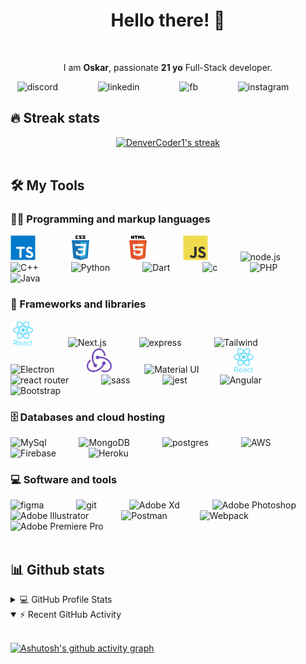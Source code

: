 



<div align="center">
  <h1>Hello there! 👋</h1>
<br/>

  I am <b>Oskar</b>, passionate <b>21 yo</b> Full-Stack developer. 
  
<a  href="https://discord.com/users/520676533279522817"  target="_blank"  style="margin-right:3rem; margin-top:6rem; text-decoration:none;">
<img src="https://psi.5v.pl/images/discord.png" alt="discord"  width="40"  height="40"/>
</a>
 &nbsp;&nbsp;
<a  href="https://www.linkedin.com/in/oskar-p%C5%82azi%C5%84ski-1375a6243/"  target="_blank"  style="margin-right:3rem; margin-top:6rem; text-decoration:none;">
<img src="https://cdn-icons-png.flaticon.com/512/174/174857.png" alt="linkedin"  width="40"  height="40"/>
</a>
 &nbsp;&nbsp;
<a  href="https://www.facebook.com/profile.php?id=100008667137923"  target="_blank"  style="margin-right:3rem; margin-top:6rem; text-decoration:none;">
<img src="https://logodownload.org/wp-content/uploads/2014/09/facebook-logo-3-1.png" alt="fb"  width="45"  height="45"/>
</a>
 &nbsp;&nbsp;
<a  href="https://www.instagram.com/oskars_music/"  target="_blank"  style="margin-right:3rem; margin-top:6rem; text-decoration:none;">
<img src="https://upload.wikimedia.org/wikipedia/commons/thumb/9/95/Instagram_logo_2022.svg/1200px-Instagram_logo_2022.svg.png" alt="instagram"  width="40"  height="40"/>
</a>

</div>

## 🔥 Streak stats

<!-- GitHub Readme Streak Stats - https://github.com/DenverCoder1/github-readme-streak-stats -->
<p align="center">
  <a href="https://github.com/DenverCoder1/github-readme-streak-stats">
    <img title="🔥 Get streak stats for your profile at git.io/streak-stats" alt="DenverCoder1's streak" src="https://streak-stats.demolab.com/?user=LordPrinz&theme=monokai-metallian&hide_border=true"/>
  </a>

<br>
<br>
  
## 🛠️ My Tools

### 👨‍💻 Programming and markup languages

<a  href="https://www.typescriptlang.org/"  target="_blank"  style="margin-right:3rem; margin-top:3rem; text-decoration:none;">
<img  src="https://raw.githubusercontent.com/devicons/devicon/master/icons/typescript/typescript-original.svg"  alt="typescript"  width="40"  height="40"  />
</a> 

<a  href="https://www.w3schools.com/css/"  target="_blank"  style="margin-right:3rem; text-decoration:none; margin-top:3rem;">
<img  src="https://raw.githubusercontent.com/devicons/devicon/master/icons/css3/css3-original-wordmark.svg"  alt="css3"  width="40"  height="40"  />
</a>
<a  href="https://www.w3.org/html/"  target="_blank"  style="margin-right:3rem; text-decoration:none; margin-top:3rem;">
<img  src="https://raw.githubusercontent.com/devicons/devicon/master/icons/html5/html5-original-wordmark.svg"  alt="html5"  width="40"  height="40"  />
</a>
<a  href="https://developer.mozilla.org/en-US/docs/Web/JavaScript"  target="_blank"  style="margin-right:3rem; text-decoration:none; margin-top:3rem;">
<img  src="https://raw.githubusercontent.com/devicons/devicon/master/icons/javascript/javascript-original.svg"  alt="javascript"  width="40"  height="40"  />
</a>

<a  href="https://nodejs.org/en/"  target="_blank"  style="margin-right:3rem; text-decoration:none;">
<img  src="https://github.com/user-attachments/assets/d7482dd9-f3da-4766-830e-925562d6e925" alt="node.js"  width="40"  height="40"  />
</a>


<a  href="https://isocpp.org/"  target="_blank"  style="margin-right:3rem; margin-top:3rem; text-decoration:none;">
<img  src="https://github.com/user-attachments/assets/86c54cde-5d4f-49de-a5b4-54a64cf80599" alt="C++"  width="40"  height="40"  />
</a>

<a  href="https://www.python.org/"  target="_blank"  style="margin-right:3rem; margin-top:3rem; text-decoration:none;">
<img  src="https://github.com/user-attachments/assets/4a1c587c-cf76-42cc-ad13-086af944946b"  alt="Python"  width="40"  height="40"  />
</a>

<a  href="https://dart.dev/"  target="_blank"  style="margin-right:3rem; margin-top:3rem; text-decoration:none;">
<img  src="https://github.com/user-attachments/assets/1a53c824-8aa5-4daf-9b96-f0716a65d845"  alt="Dart"  width="40"  height="40"  />
</a>

<a  href="https://simple.wikipedia.org/wiki/C_%28programming_language%29"  target="_blank"  style="margin-right:3rem; text-decoration:none; margin-top:3rem;">
<img  src="https://github.com/user-attachments/assets/009ce3de-99f5-46f5-ab22-a6e9417183d5"  alt="c"  width="40"  height="40"  />
</a>

<a  href="https://www.php.net/"  target="_blank"  style="margin-right:3rem; margin-top:3rem; text-decoration:none;">
<img  src="https://github.com/user-attachments/assets/817269b8-a570-4890-a736-97d5089aa478"  alt="PHP"  width="55"  height="35"  />
</a>

<a  href="https://www.java.com/"  target="_blank"  style="margin-right:3rem; margin-top:3rem; text-decoration:none;">
<img src="https://github.com/user-attachments/assets/6544657c-400a-4b60-9ddd-898a965c06d6"  alt="Java"  width="40"  height="40"  />
</a>

### 🧰 Frameworks and libraries

<a  href="https://reactjs.org/"  target="_blank"  style="margin-right:3rem; margin-top:3rem; text-decoration:none;">
<img  src="https://raw.githubusercontent.com/devicons/devicon/master/icons/react/react-original-wordmark.svg"  alt="react"  width="40"  height="40"  />
</a>

<a  href="https://nextjs.org/"  target="_blank"  style="margin-right:3rem; margin-top:3rem; text-decoration:none;">
<img src="https://github.com/user-attachments/assets/141a690b-726c-4457-8a6e-f549b56a43c0"  alt="Next.js"  width="40"  height="40"  />
</a>

<a  href="https://expressjs.com/"  target="_blank"  style="margin-right:3rem; margin-top:3rem; text-decoration:none;">
<img  src="https://upload.wikimedia.org/wikipedia/commons/6/64/Expressjs.png" alt="express"  width="120"  height="40"  />
</a> 

<a  href="https://tailwindcss.com/"  target="_blank"  style="margin-right:3rem; text-decoration:none;">
<img  src="https://github.com/tailwindlabs.png"  alt="Tailwind"  width="40"  height="40"  />
</a>

<a  href="https://www.electronjs.org/"  target="_blank"  style="margin-right:3rem; margin-top:3rem; text-decoration:none;">
<img  src="https://upload.wikimedia.org/wikipedia/commons/thumb/9/91/Electron_Software_Framework_Logo.svg/1024px-Electron_Software_Framework_Logo.svg.png"  alt="Electron"  width="40"  height="40"  />
</a>

<a  href="https://redux.js.org"  target="_blank"  style="margin-right:3rem; margin-top:3rem; text-decoration:none;">
<img  src="https://raw.githubusercontent.com/devicons/devicon/master/icons/redux/redux-original.svg"  alt="redux"  width="40"  height="40"  />
</a>


<a  href="https://material-ui.com/"  target="_blank"  style="margin-right:3rem; margin-top:3rem; text-decoration:none;">
<img  src="https://mui.com/static/logo.png"  alt="Material UI"  width="40"  height="40"  />
</a>
<a  href="https://reactnative.dev/"  target="_blank"  style="margin-right:3rem; margin-top:3rem; text-decoration:none;">
<img  src="https://raw.githubusercontent.com/devicons/devicon/master/icons/react/react-original-wordmark.svg"  alt="React Native"  width="40"  height="40"  />
</a>

<a  href="https://reactrouter.com/"  target="_blank"  style="margin-right:3rem; margin-top:3rem; text-decoration:none;">
<img  src="https://iconape.com/wp-content/png_logo_vector/react-router.png"  alt="react router"  width="40"  height="40"  />
</a>

<a  href="https://sass-lang.com/"  target="_blank"  style="margin-right:3rem; text-decoration:none;">
<img  src="https://upload.wikimedia.org/wikipedia/commons/thumb/9/96/Sass_Logo_Color.svg/1280px-Sass_Logo_Color.svg.png"  alt="sass"  width="40"  height="40"  />
</a>


<a  href="https://jestjs.io"  target="_blank"  style="margin-right:3rem; margin-top:3rem; text-decoration:none;">
<img  src="https://cdn.freebiesupply.com/logos/large/2x/jest-logo-png-transparent.png"  alt="jest"  width="40"  height="40"  />
</a>

<a  href="https://angular.io/"  target="_blank"  style="margin-right:3rem; margin-top:3rem; text-decoration:none;">
<img  src="https://upload.wikimedia.org/wikipedia/commons/thumb/c/cf/Angular_full_color_logo.svg/800px-Angular_full_color_logo.svg.png"  alt="Angular"  width="40"  height="40"  />
</a>

<a  href="https://getbootstrap.com/"  target="_blank"  style="margin-right:3rem; margin-top:3rem; text-decoration:none;">
<img  src="https://upload.wikimedia.org/wikipedia/commons/thumb/b/b2/Bootstrap_logo.svg/2560px-Bootstrap_logo.svg.png"  alt="Bootstrap"  width="40"  height="40"  />
</a>



### 🗄️ Databases and cloud hosting

<a  href="https://www.mysql.com/"  target="_blank"  style="margin-right:3rem; margin-top:3rem; text-decoration:none;">
<img  src="https://download.logo.wine/logo/MySQL/MySQL-Logo.wine.png"  alt="MySql"  width="55"  height="35"  />
</a>

<a  href="https://www.mongodb.com/"  target="_blank"  style="margin-right:3rem; margin-top:3rem; text-decoration:none;">
<img  src="https://www.svgrepo.com/show/331488/mongodb.svg"  alt="MongoDB"  width="40"  height="40"  />
</a>

 <a  href="https://www.postgresql.org/"  target="_blank"  style="margin-right:3rem; margin-top:3rem; text-decoration:none;">
  <img  src="https://www.postgresql.org/media/img/about/press/elephant.png"  alt="postgres"  width="40"  height="40"  />
</a>

<a  href="https://aws.amazon.com"  target="_blank"  style="margin-right:3rem; margin-top:3rem; text-decoration:none;">
<img  src="https://cdn.iconscout.com/icon/free/png-256/aws-1869025-1583149.png"  alt="AWS"  width="40"  height="40"  />
</a>
  
<a  href="https://firebase.google.com/"  target="_blank"  style="margin-right:3rem; margin-top:3rem; text-decoration:none;">
<img  src="https://firebase.google.com/static/downloads/brand-guidelines/PNG/logo-logomark.png"  alt="Firebase"  width="40"  height="40"  />
</a>

<a  href="https://www.heroku.com/"  target="_blank"  style="margin-right:3rem; margin-top:3rem; text-decoration:none;">
<img  src="https://img.stackshare.io/stack/144/thumb_retina_1a0f3cfe2bda0324ac9f22966c04b2803a0af8eb.png"  alt="Heroku"  width="40"  height="40"  />
</a>


### 💻 Software and tools

<a  href="https://www.figma.com/"  target="_blank"  style="margin-right:3rem; margin-top:3rem; text-decoration:none;">
<img  src="https://www.vectorlogo.zone/logos/figma/figma-icon.svg"  alt="figma"  width="40"  height="40"  />
</a>

<a  href="https://git-scm.com/"  target="_blank"  style="margin-right:3rem; text-decoration:none;">
<img  src="https://www.vectorlogo.zone/logos/git-scm/git-scm-icon.svg"  alt="git"  width="40"  height="40"  />
</a>


<a  href="https://www.adobe.com/pl/products/xd.html"  target="_blank"  style="margin-right:3rem; text-decoration:none;">
<img  src="https://upload.wikimedia.org/wikipedia/commons/thumb/c/c2/Adobe_XD_CC_icon.svg/2101px-Adobe_XD_CC_icon.svg.png"  alt="Adobe Xd"  width="40"  height="40"  />
</a>

<a  href="https://www.adobe.com/pl/products/photoshop.html"  target="_blank"  style="margin-right:3rem; text-decoration:none;">
<img  src="https://upload.wikimedia.org/wikipedia/commons/thumb/a/af/Adobe_Photoshop_CC_icon.svg/1051px-Adobe_Photoshop_CC_icon.svg.png"  alt="Adobe Photoshop"  width="40"  height="40"  />
</a>
<a  href="https://www.adobe.com/pl/products/illustrator.html"  target="_blank"  style="margin-right:3rem; text-decoration:none;">
<img  src="https://upload.wikimedia.org/wikipedia/commons/thumb/f/fb/Adobe_Illustrator_CC_icon.svg/2101px-Adobe_Illustrator_CC_icon.svg.png"  alt="Adobe Illustrator"  width="40"  height="40"  />
</a>

<a  href="https://www.postman.com/"  target="_blank"  style="margin-right:3rem; margin-top:3rem; text-decoration:none;">
<img  src="https://res.cloudinary.com/postman/image/upload/t_team_logo/v1/team/2893aede23f01bfcbd2319326bc96a6ed0524eba759745ed6d73405a3a8b67a8"  alt="Postman"  width="40"  height="40"  />
</a>


<a  href="https://webpack.js.org/"  target="_blank"  style="margin-right:3rem; margin-top:3rem; text-decoration:none;">
<img  src="https://raw.githubusercontent.com/webpack/media/master/logo/icon-square-big.png"  alt="Webpack"  width="40"  height="40"  />
</a>

<a  href="https://www.adobe.com/pl/products/premiere.html"  target="_blank"  style="margin-right:3rem; margin-top:3rem; text-decoration:none;">
<img  src="https://upload.wikimedia.org/wikipedia/commons/thumb/f/f2/Adobe_Premiere_Pro_Logo.svg/512px-Adobe_Premiere_Pro_Logo.svg.png"  alt="Adobe Premiere Pro"  width="40"  height="40"  />
</a>

<br>
<br>


## 📊 Github stats

<details>
<br/>
<summary>💻 GitHub Profile Stats</summary>
  
<a href="https://github.com/anuraghazra/github-readme-stats"><img alt="LordPrinz's Github Stats" src="https://denvercoder1-github-readme-stats.vercel.app/api/?username=LordPrinz&show_icons=true&include_all_commits=true&count_private=true&theme=react&hide_border=true&bg_color=1F222E&title_color=F85D7F&icon_color=F8D866" height="180px"/></a>
  <a href="https://github.com/anuraghazra/github-readme-stats"><img alt="LordPrinz's Top Languages" src="https://github-readme-stats.vercel.app/api/top-langs/?username=LordPrinz&langs_count=8&layout=compact&theme=react&hide_border=true&bg_color=1F222E&title_color=F85D7F&icon_color=F8D866&hide=Jupyter%20Notebook" height="180px"/></a>
 
</details>

  
<details open>
<br/>

<summary>⚡ Recent GitHub Activity</summary>

[![Ashutosh's github activity graph](https://github-readme-activity-graph.vercel.app/graph?username=LordPrinz&bg_color=1f222e&color=f8d866&line=f85d7f&point=ffffff&area=true&hide_border=true)](https://github.com/ashutosh00710/github-readme-activity-graph)
  
</details>

